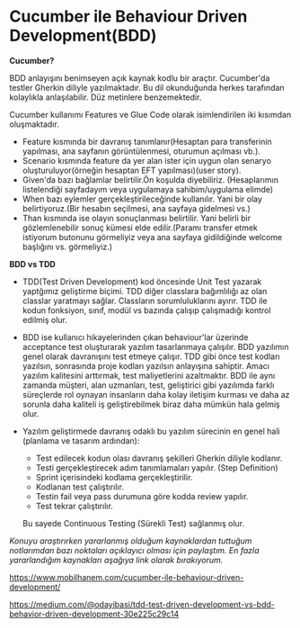 # Cucumber ile Behaviour Driven Development(BDD)

**Cucumber?**

BDD anlayışını benimseyen açık kaynak kodlu bir araçtır. Cucumber'da testler Gherkin diliyle yazılmaktadır. Bu dil okunduğunda herkes tarafından kolaylıkla anlaşılabilir. Düz metinlere benzemektedir.

Cucumber kullanımı Features ve Glue Code olarak isimlendirilen iki kısımdan oluşmaktadır.
* Feature kısmında bir davranış tanımlanır(Hesaptan para transferinin yapılması, ana sayfanın görüntülenmesi, oturumun açılması vb.). 
* Scenario kısmında feature da yer alan ister için uygun olan senaryo oluşturuluyor(örneğin hesaptan EFT yapılması)(user story). 
* Given'da bazı bağlamlar belirtilir.Ön koşulda diyebiliriz. (Hesaplarımın listelendiği sayfadayım veya uygulamaya sahibim/uygulama elimde)
* When bazı eylemler gerçekleştirileceğinde kullanılır. Yani bir olay belirtiyoruz.(Bir hesabın seçilmesi, ana sayfaya gidelmesi vs.)
* Than kısmında ise olayın sonuçlanması belirtilir. Yani belirli bir gözlemlenebilir sonuç kümesi elde edilir.(Paramı transfer etmek istiyorum butonunu görmeliyiz veya ana sayfaya gidildiğinde welcome başlığını vs. görmeliyiz.)

**BDD vs TDD**

* TDD(Test Driven Development) kod öncesinde Unit Test yazarak yaptğımız geliştirme biçimi. TDD diğer classlara bağımlılığı az olan classlar yaratmayı sağlar. Classların sorumluluklarını ayırır. TDD ile kodun fonksiyon, sınıf, modül vs bazında çalışıp çalışmadığı kontrol edilmiş olur.

* BDD ise kullanıcı hikayelerinden çıkan behaviour'lar üzerinde acceptance test oluşturarak yazılım tasarlanmaya çalışılır. BDD yazılımın genel olarak davranışını test etmeye çalışır. TDD gibi önce test kodları yazılsın, sonrasında proje kodları yazılsın anlayışına sahiptir. Amacı yazılım kalitesini arttırmak, test maliyetlerini azaltmaktır. BDD ile aynı zamanda müşteri, alan uzmanları, test, geliştirici gibi yazılımda farklı süreçlerde rol oynayan insanların daha kolay iletişim kurması ve daha az sorunla daha kaliteli iş geliştirebilmek biraz daha mümkün hala gelmiş olur. 

* Yazılım geliştirmede  davranış odaklı bu yazılım sürecinin en genel hali (planlama ve tasarım ardından):

   * Test edilecek kodun olası davranış şekilleri Gherkin diliyle kodlanır. 
   * Testi gerçekleştirecek adım tanımlamaları yapılır. (Step Definition)
   * Sprint içerisindeki kodlama gerçekleştirilir. 
   * Kodlanan test çalıştırılır.
   * Testin fail veya pass durumuna göre kodda review yapılır.
   * Test tekrar çalıştırılır.

    Bu sayede Continuous Testing (Sürekli Test) sağlanmış olur.

*Konuyu araştırırken yararlanmış olduğum kaynaklardan tuttuğum notlarımdan bazı noktaları açıklayıcı olması için paylaştım. En fazla yararlandığım kaynakları aşağıya link olarak bırakıyorum.*

https://www.mobilhanem.com/cucumber-ile-behaviour-driven-development/

https://medium.com/@odayibasi/tdd-test-driven-development-vs-bdd-behavior-driven-development-30e225c29c14        